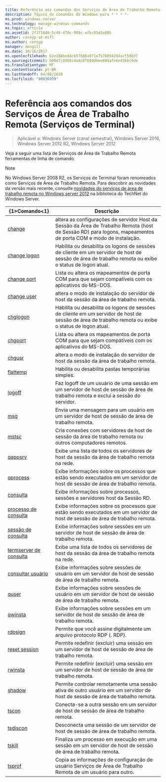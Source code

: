 ```yaml
---
title: Referência aos comandos dos Serviços de Área de Trabalho Remota (Serviços de Terminal)
description: Tópico de comandos do Windows para * * * *-
ms.prod: windows-server
ms.technology: manage-windows-commands
ms.topic: article
ms.assetid: 2f371848-5c48-470c-908c-afbc95d3a805
author: coreyp-at-msft
ms.author: coreyp
manager: dongill
ms.date: 10/16/2017
ms.openlocfilehash: b2e188be84c657688a971a75788942d4acf598d7
ms.sourcegitcommit: b00d7c8968c4adc8f699dbee694afe6ed36bc9de
ms.translationtype: MT
ms.contentlocale: pt-BR
ms.lasthandoff: 04/08/2020
ms.locfileid: "80836059"
---
```

# <a name="remote-desktop-services-terminal-services-command-reference"></a>Referência aos comandos dos Serviços de Área de Trabalho Remota (Serviços de Terminal)

>Aplicável a: Windows Server (canal semestral), Windows Server 2016, Windows Server 2012 R2, Windows Server 2012

Veja a seguir uma lista de Serviços de Área de Trabalho Remota ferramentas de linha de comando.
> [!NOTE]
> No Windows Server 2008 R2, os Serviços de Terminal foram renomeados como Serviços de Área de Trabalho Remota. Para descobrir as novidades da versão mais recente, consulte [novidades do serviços de área de trabalho remota no Windows server 2012](https://technet.microsoft.com/library/hh831527) na biblioteca do TechNet do Windows Server.
> 
> |                 {1&gt;Comando&lt;1}                 |                                                      Descrição                                                       |
> |-----------------------------------------|------------------------------------------------------------------------------------------------------------------------|
> |           [change](change.md)           | altera as configurações de servidor Host da Sessão da Área de Trabalho Remota (host de Sessão RD) para logons, mapeamentos de porta COM e modo de instalação. |
> |     [change logon](change-logon.md)     |    Habilita ou desabilita os logons de sessões de cliente em um servidor de host de sessão de área de trabalho remota ou exibe o status de logon atual.     |
> |      [change port](change-port.md)      |                   Lista ou altera os mapeamentos de porta COM para que sejam compatíveis com os aplicativos do MS-DOS.                    |
> |      [change user](change-user.md)      |                                altera o modo de instalação do servidor de host da sessão da área de trabalho remota.                                |
> |         [chglogon](chglogon.md)         |    Habilita ou desabilita os logons de sessões de cliente em um servidor de host de sessão de área de trabalho remota ou exibe o status de logon atual.     |
> |          [chgport](chgport.md)          |                   Lista ou altera os mapeamentos de porta COM para que sejam compatíveis com os aplicativos do MS-DOS.                    |
> |           [chgusr](chgusr.md)           |                                altera o modo de instalação do servidor de host da sessão da área de trabalho remota.                                |
> |         [flattemp](flattemp.md)         |                                      Habilita ou desabilita pastas temporárias simples.                                       |
> |           [logoff](logoff.md)           |          Faz logoff de um usuário de uma sessão em um servidor de host de sessão de área de trabalho remota e exclui a sessão do servidor.          |
> |              [msg](msg.md)              |                                Envia uma mensagem para um usuário em um servidor de host de sessão de área de trabalho remota.                                 |
> |            [mstsc](mstsc.md)            |                       Cria conexões com servidores de host de sessão da área de trabalho remota ou outros computadores remotos.                        |
> |          [qappsrv](qappsrv.md)          |                             Exibe uma lista de todos os servidores de host da sessão da área de trabalho remota na rede.                             |
> |         [qprocess](qprocess.md)         |                  Exibe informações sobre os processos que estão sendo executados em um servidor de host de sessão de área de trabalho remota.                   |
> |            [consulta](query.md)            |                      Exibe informações sobre processos, sessões e servidores host da Sessão RD.                      |
> |    [processo de consulta](query-process.md)    |                  Exibe informações sobre os processos que estão sendo executados em um servidor de host de sessão de área de trabalho remota.                   |
> |    [sessão de consulta](query-session.md)    |                           Exibe informações sobre sessões em um servidor de host de sessão de área de trabalho remota.                            |
> | [termserver de consulta](query-termserver.md) |                             Exibe uma lista de todos os servidores de host da sessão da área de trabalho remota na rede.                             |
> |       [consultar usuário](query-user.md)       |                         Exibe informações sobre sessões de usuário em um servidor de host de sessão de área de trabalho remota.                         |
> |            [quser](quser.md)            |                         Exibe informações sobre sessões de usuário em um servidor de host de sessão de área de trabalho remota.                         |
> |          [qwinsta](qwinsta.md)          |                           Exibe informações sobre sessões em um servidor de host de sessão de área de trabalho remota.                            |
> |          [rdpsign](rdpsign.md)          |                          Permite que você assine digitalmente um arquivo protocolo RDP (. RDP).                          |
> |    [reset session](reset-session.md)    |                         Permite redefinir (excluir) uma sessão em um servidor de host de sessão de área de trabalho remota.                          |
> |          [rwinsta](rwinsta.md)          |                         Permite redefinir (excluir) uma sessão em um servidor de host de sessão de área de trabalho remota.                          |
> |           [shadow](shadow.md)           |            Permite controlar remotamente uma sessão ativa de outro usuário em um servidor de host de sessão de área de trabalho remota.             |
> |            [tscon](tscon.md)            |                               Conecta-se a outra sessão em um servidor de host de sessão de área de trabalho remota.                                |
> |         [tsdiscon](tsdiscon.md)         |                                 Desconecta uma sessão de um servidor de host de sessão de área de trabalho remota.                                  |
> |           [tskill](tskill.md)           |                           Finaliza um processo em execução em uma sessão em um servidor de host de sessão de área de trabalho remota.                            |
> |           [tsprof](tsprof.md)           |              Copia as informações de configuração de usuário Serviços de Área de Trabalho Remota de um usuário para outro.               |
